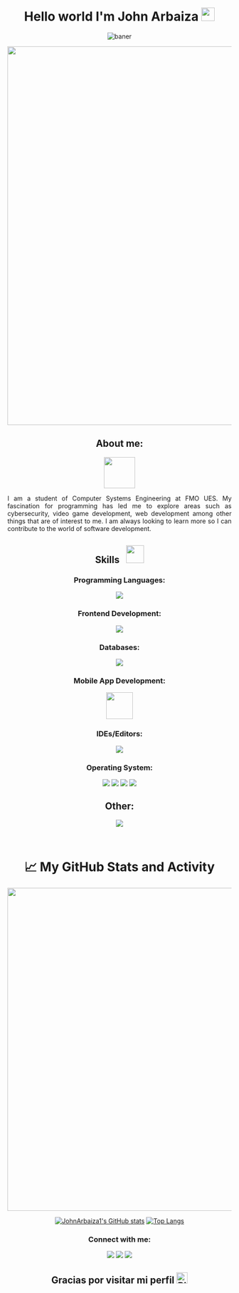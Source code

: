 <div align ="center">
    <h1 align ="center">Hello world I'm John Arbaiza <img src="https://media.tenor.com/Wx9IEmZZXSoAAAAi/hi.gif" width="30px" ></h1>

 ![baner](https://github.com/JohnArbaiza1/JohnArbaiza1/assets/102486877/9e00d1c1-6888-4665-a3e2-82f3563e00bd) 

</div>

<div align="center">
  <img width="850px" src="https://user-images.githubusercontent.com/74038190/212284158-e840e285-664b-44d7-b79b-e264b5e54825.gif"/>
</div>

<div align="center"> 
    
  ## About me: 
    
  <img src="https://vignette.wikia.nocookie.net/fcs-vs-battle/images/4/43/TheKnight_(Hollow_Knight)_Vector.png"  width="70px;" height="70px;">
  
</div>
<p align="justify">
I am a student of Computer Systems Engineering at FMO UES. My fascination for programming has led me to explore areas such as cybersecurity, video game development, web development among other things that are of interest to me. I am always looking to learn more so I can contribute to the world of software development. 
</p>
            
<div align="center"> 
    
## Skills <img src="https://user-images.githubusercontent.com/74038190/212284087-bbe7e430-757e-4901-90bf-4cd2ce3e1852.gif" style="width:40px; margin-left: 10px;">

</div>

<div> 
  <div align="center">
    <h3>Programming Languages:</h3>
    <img src="https://skillicons.dev/icons?i=cs,java,js,py" />
  </div>

  <div align="center">
    <h3>Frontend Development:</h3>
    <img src="https://skillicons.dev/icons?i=html,css,sass,bootstrap" />
  </div>

  <div align="center">
    <h3 >Databases:</h3>
    <img src="https://skillicons.dev/icons?i=mysql,postgres,firebase" />
  </div>
  
  <div align="center">
    <h3>Mobile App Development:</h3>
    <img src="https://user-images.githubusercontent.com/74038190/212281763-e6ecd7ef-c4aa-45b6-a97c-f33f6bb592bd.gif"  width="60px">
  </div>

  <div align="center">
    <h3>IDEs/Editors:</h3>
    <img src="https://skillicons.dev/icons?i=visualstudio,vscode,pycharm,rider,androidstudio" />
  </div>

  <div align="center">
    <h3>Operating System:</h3>
    <img src="https://img.shields.io/badge/Debian-D70A53?style=for-the-badge&logo=debian&logoColor=white" />
    <img src="https://img.shields.io/badge/Fedora-294172?style=for-the-badge&logo=fedora&logoColor=white"/>
    <img src="https://img.shields.io/badge/Ubuntu-E95420?style=for-the-badge&logo=ubuntu&logoColor=white"/>
    <img src="https://img.shields.io/badge/Windows-0078D6?style=for-the-badge&logo=windows&logoColor=white"/>
  </div>
</div>
 

<h2 align="center">Other:</h2>
<p align="center">
  <a href="https://skillicons.dev">
    <img src="https://skillicons.dev/icons?i=git,arduino,raspberrypi,django,flask,laravel,figma,linux,bash,nodejs,postman,unity,wordpress,notion" />
  </a>
</p>
<br>

<!-------------------------------------------------------------->

<h1 align="center">📈 My GitHub Stats and Activity </h1><p align="center">

<img width="725em" src="https://github-profile-summary-cards.vercel.app/api/cards/profile-details?username=JohnArbaiza1&theme=github_dark" />

<div align ="center">
    
[![JohnArbaiza1's GitHub stats](https://github-readme-stats.vercel.app/api?username=JohnArbaiza1&show_icons=true&theme=radical)](https://github.com/anuraghazra/github-readme-stats)
[![Top Langs](https://github-readme-stats.vercel.app/api/top-langs/?username=JohnArbaiza1&layout=compact&theme=radical)](https://github.com/anuraghazra/github-readme-stats)

</div>


<h3 align="center">Connect with me:</h3>

<div align="center">
    <a href="https://twitter.com/@John_A0704"><img src="https://img.shields.io/badge/X-%23000000.svg?style=for-the-badge&logo=X&logoColor=white" /></a>
    <a href="https://www.threads.net/@john.arbaiza02" target="blank"><img src="https://img.shields.io/badge/Threads-000000?style=for-the-badge&logo=Threads&logoColor=white" /></a>
    <a href="https://github.com/John-Arbaiza"><img src="https://img.shields.io/badge/github-%23121011.svg?style=for-the-badge&logo=github&logoColor=white" /></a>
    
</div>



<div align="center" >
  
  ## Gracias por visitar mi perfil <img src="https://raw.githubusercontent.com/Tarikul-Islam-Anik/Animated-Fluent-Emojis/master/Emojis/Smilies/Pleading%20Face.png" alt="Pleading Face" width="25" height="25" />

</div>

<!--
**JohnArbaiza1/JohnArbaiza1** is a ✨ _special_ ✨ repository because its `README.md` (this file) appears on your GitHub profile.

Here are some ideas to get you started:

- 🔭 I’m currently working on ...
- 🌱 I’m currently learning ...
- 👯 I’m looking to collaborate on ...
- 🤔 I’m looking for help with ...
- 💬 Ask me about ...
- 📫 How to reach me: ...
- 😄 Pronouns: ...
- ⚡ Fun fact: ...
-->

